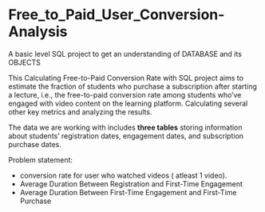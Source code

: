 # Free_to_Paid_User_Conversion-Analysis
A basic level SQL project to get an understanding of DATABASE and its OBJECTS

This Calculating Free-to-Paid Conversion Rate with SQL project aims to estimate the fraction of students who purchase a subscription after starting a lecture, i.e., the free-to-paid conversion rate among students who’ve engaged with video content on the learning platform. Calculating several other key metrics and analyzing the results.

The data we are working with includes **three tables** storing information about students’ registration dates, engagement dates, and subscription purchase dates.



Problem statement:
- conversion rate for user who watched videos ( atleast 1 video).
- Average Duration Between Registration and First-Time Engagement
- Average Duration Between First-Time Engagement and First-Time Purchase


